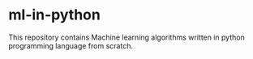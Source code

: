# ml-in-python
This repository contains Machine learning algorithms written in python programming language from scratch.
